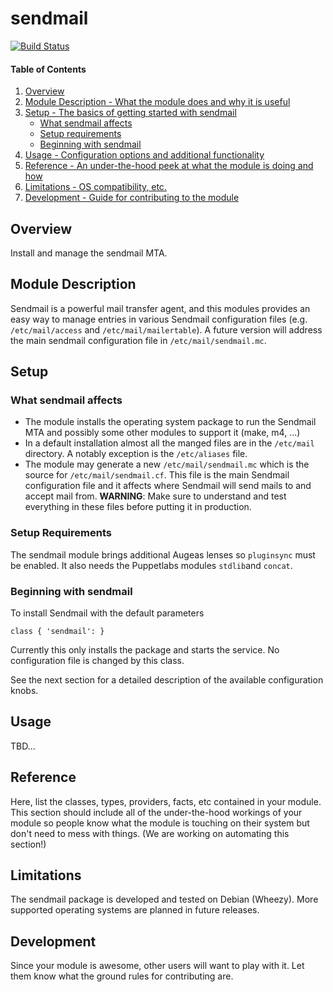 # sendmail

[![Build Status](https://travis-ci.org/smoeding/puppet-sendmail.svg?branch=master)](https://travis-ci.org/smoeding/puppet-sendmail)

#### Table of Contents

1. [Overview](#overview)
2. [Module Description - What the module does and why it is useful](#module-description)
3. [Setup - The basics of getting started with sendmail](#setup)
	* [What sendmail affects](#what-sendmail-affects)
	* [Setup requirements](#setup-requirements)
	* [Beginning with sendmail](#beginning-with-sendmail)
4. [Usage - Configuration options and additional functionality](#usage)
5. [Reference - An under-the-hood peek at what the module is doing and how](#reference)
5. [Limitations - OS compatibility, etc.](#limitations)
6. [Development - Guide for contributing to the module](#development)

## Overview

Install and manage the sendmail MTA.

## Module Description

Sendmail is a powerful mail transfer agent, and this modules provides an easy way to manage entries in various Sendmail configuration files (e.g. `/etc/mail/access` and `/etc/mail/mailertable`). A future version will address the main sendmail configuration file in `/etc/mail/sendmail.mc`.

## Setup

### What sendmail affects

* The module installs the operating system package to run the Sendmail MTA and possibly some other modules to support it (make, m4, ...)
* In a default installation almost all the manged files are in the `/etc/mail` directory. A notably exception is the `/etc/aliases` file.
* The module may generate a new `/etc/mail/sendmail.mc` which is the source for `/etc/mail/sendmail.cf`. This file is the main Sendmail configuration file and it affects where Sendmail will send mails to and accept mail from. **WARNING**: Make sure to understand and test everything in these files before putting it in production.

### Setup Requirements

The sendmail module brings additional Augeas lenses so `pluginsync` must be enabled. It also needs the Puppetlabs modules `stdlib`and `concat`.

### Beginning with sendmail

To install Sendmail with the default parameters

```
class { 'sendmail': }
```

Currently this only installs the package and starts the service. No configuration file is changed by this class.

See the next section for a detailed description of the available configuration knobs.

## Usage

TBD...

## Reference

Here, list the classes, types, providers, facts, etc contained in your module.
This section should include all of the under-the-hood workings of your module so
people know what the module is touching on their system but don't need to mess
with things. (We are working on automating this section!)

## Limitations

The sendmail package is developed and tested on Debian (Wheezy). More supported operating systems are planned in future releases.

## Development

Since your module is awesome, other users will want to play with it. Let them
know what the ground rules for contributing are.
